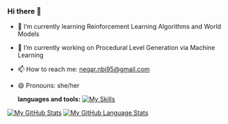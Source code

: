 ### Hi there 👋

<!--
**NegarMirgati/NegarMirgati** is a ✨ _special_ ✨ repository because its `README.md` (this file) appears on your GitHub profile.

Here are some ideas to get you started:

- 

- 👯 I’m looking to collaborate on ...
- 🤔 I’m looking for help with ...
- 💬 Ask me about ...
- 📫 How to reach me: ...
- 😄 Pronouns: ...
- ⚡ Fun fact: ...
-->
- 🌱 I’m currently learning Reinforcement Learning Algorithms and World Models
- 🔭 I’m currently working on Procedural Level Generation via Machine Learning
- 📫 How to reach me: negar.nbj95@gmail.com
- 😄 Pronouns: she/her

  **languages and tools:**
  [![My Skills](https://skillicons.dev/icons?i=python,tensorflow,git,arduino,django&theme=light)](https://skillicons.dev)




[![My GitHub Stats](https://github-readme-stats.vercel.app/api/?username=NegarMirgati&count_private=true&theme=tokyonight&showicons=true)]()
[![My GitHub Language Stats](https://github-readme-stats.vercel.app/api/top-langs/?username=NegarMirgati&langs_count=5&theme=tokyonight)]()


